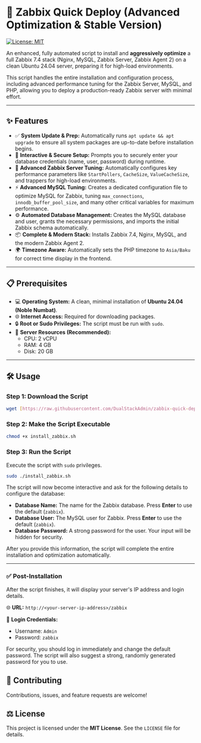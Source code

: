 # 🚀 Zabbix Quick Deploy (Advanced Optimization & Stable Version)

[![License: MIT](https://img.shields.io/badge/License-MIT-yellow.svg)](https://opensource.org/licenses/MIT)

An enhanced, fully automated script to install and **aggressively optimize** a full Zabbix 7.4 stack (Nginx, MySQL, Zabbix Server, Zabbix Agent 2) on a clean Ubuntu 24.04 server, preparing it for high-load environments.

This script handles the entire installation and configuration process, including advanced performance tuning for the Zabbix Server, MySQL, and PHP, allowing you to deploy a production-ready Zabbix server with minimal effort.

---

## ✨ Features

* ✅ **System Update & Prep:** Automatically runs `apt update && apt upgrade` to ensure all system packages are up-to-date before installation begins.
* 🤖 **Interactive & Secure Setup:** Prompts you to securely enter your database credentials (name, user, password) during runtime.
* 🚀 **Advanced Zabbix Server Tuning:** Automatically configures key performance parameters like `StartPollers`, `CacheSize`, `ValueCacheSize`, and trappers for high-load environments.
* ⚡ **Advanced MySQL Tuning:** Creates a dedicated configuration file to optimize MySQL for Zabbix, tuning `max_connections`, `innodb_buffer_pool_size`, and many other critical variables for maximum performance.
* ⚙️ **Automated Database Management:** Creates the MySQL database and user, grants the necessary permissions, and imports the initial Zabbix schema automatically.
* 📦 **Complete & Modern Stack:** Installs Zabbix 7.4, Nginx, MySQL, and the modern Zabbix Agent 2.
* 🌍 **Timezone Aware:** Automatically sets the PHP timezone to `Asia/Baku` for correct time display in the frontend.

---

## 📋 Prerequisites

* 💻 **Operating System:** A clean, minimal installation of **Ubuntu 24.04 (Noble Numbat)**.
* 🌐 **Internet Access:** Required for downloading packages.
* 🔒 **Root or Sudo Privileges:** The script must be run with `sudo`.
* 💾 **Server Resources (Recommended):**
    * CPU: 2 vCPU
    * RAM: 4 GB
    * Disk: 20 GB

---

## 🛠️ Usage

### Step 1: Download the Script
```bash
wget [https://raw.githubusercontent.com/DualStackAdmin/zabbix-quick-deploy-/main/install_zabbix.sh](https://raw.githubusercontent.com/DualStackAdmin/zabbix-quick-deploy-/main/install_zabbix.sh)
```

### Step 2: Make the Script Executable
```bash
chmod +x install_zabbix.sh
```

### Step 3: Run the Script
Execute the script with `sudo` privileges.
```bash
sudo ./install_zabbix.sh
```
The script will now become interactive and ask for the following details to configure the database:

* **Database Name:** The name for the Zabbix database. Press **Enter** to use the default (`zabbix`).
* **Database User:** The MySQL user for Zabbix. Press **Enter** to use the default (`zabbix`).
* **Database Password:** A strong password for the user. Your input will be hidden for security.

After you provide this information, the script will complete the entire installation and optimization automatically.

---

### ✅ Post-Installation

After the script finishes, it will display your server's IP address and login details.

🌐 **URL:** `http://<your-server-ip-address>/zabbix`

🔑 **Login Credentials:**
* Username: `Admin`
* Password: `zabbix`

For security, you should log in immediately and change the default password. The script will also suggest a strong, randomly generated password for you to use.

## 🤝 Contributing

Contributions, issues, and feature requests are welcome!

## ⚖️ License

This project is licensed under the **MIT License**.
See the `LICENSE` file for details.
